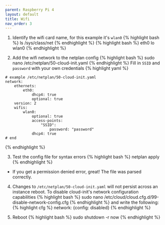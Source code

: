 ```yaml
---
parent: Raspberry Pi 4
layout: default
title: Wifi
nav_order: 3
---
```


1. Identify the wifi card name, for this example it's `wlan0`
{% highlight bash %}
ls /sys/class/net
{% endhighlight %}
{% highlight bash %}
eth0 lo wlan0
{% endhighlight %}

2. Add the wifi network to the netplan config
{% highlight bash %}
sudo nano /etc/netplan/50-cloud-init.yaml
{% endhighlight %}
Fill in `SSID` and `password` with your own credentials
{% highlight yaml %}
```
# example /etc/netplan/50-cloud-init.yaml
network:
    ethernets:
        eth0:
            dhcp4: true
            optional: true
    version: 2
    wifis:
        wlan0:
            optional: true
            access-points:
                "SSID":
                    password: "password"
            dhcp4: true
# end
```
{% endhighlight %}

3. Test the config file for syntax errors
{% highlight bash %}
netplan apply
{% endhighlight %}
- If you get a permission denied error, great! The file was parsed correctly.


4. Changes to `/etc/netplan/50-cloud-init.yaml` will not persist across an instance reboot. To disable cloud-init's network configuration capabilities
{% highlight bash %}
sudo nano /etc/cloud/cloud.cfg.d/99-disable-network-config.cfg
{% endhighlight %}
and write the following:
{% highlight cfg %}
network: {config: disabled}
{% endhighlight %}

5. Reboot
{% highlight bash %}
sudo shutdown -r now
{% endhighlight %}

